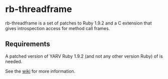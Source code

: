 # rb-threadframe

rb-threadframe is a set of patches to Ruby 1.9.2 and a C extension
that gives introspection access for method call frames.

## Requirements

A patched version of YARV Ruby 1.9.2 (and not any other version Ruby) of is needed.

See the [wiki](http://github.com/rocky/rb-threadframe/wiki) for more information.
